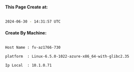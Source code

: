 
   
#### This Page Create at:

```bash

2024-06-30 - 14:31:57 UTC

```

#### Create By Machine:

```bash

Host Name : fv-az1766-730

platform  : Linux-6.5.0-1022-azure-x86_64-with-glibc2.35

Ip Local  : 10.1.0.71

```

